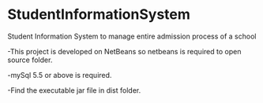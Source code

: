 # StudentInformationSystem
Student Information System to manage entire admission process of a school 

-This project is developed on NetBeans so netbeans is required to open source folder.

-mySql 5.5 or above is required.

-Find the executable jar file in dist folder.
